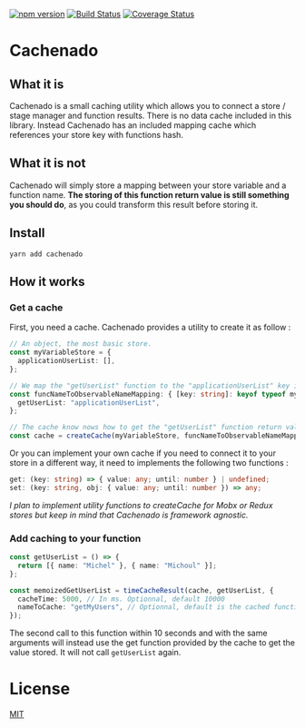 [![npm version](https://badge.fury.io/js/cachenado.svg)](https://badge.fury.io/js/cachenado)
[![Build Status](https://travis-ci.com/Sangrene/cachenado.svg?branch=master)](https://travis-ci.com/Sangrene/cachenado)
[![Coverage Status](https://coveralls.io/repos/github/Sangrene/cachenado/badge.svg?branch=master)](https://coveralls.io/github/Sangrene/cachenado?branch=master)

# Cachenado

## What it is
Cachenado is a small caching utility which allows you to connect a store / stage manager and function results. There is no data cache included in this library. Instead Cachenado has an included mapping cache which references your store key with functions hash.

## What it is not
Cachenado will simply store a mapping between your store variable and a function name. __The storing of this function return value is still something you should do__, as you could transform this result before storing it.

## Install

`yarn add cachenado`

## How it works

### Get a cache

First, you need a cache. Cachenado provides a utility to create it as follow :

```typescript
// An object, the most basic store.
const myVariableStore = {
  applicationUserList: [],
};

// We map the "getUserList" function to the "applicationUserList" key in the store.
const funcNameToObservableNameMapping: { [key: string]: keyof typeof myVariableStore } = {
  getUserList: "applicationUserList",
};

// The cache know nows how to get the "getUserList" function return value from the store.
const cache = createCache(myVariableStore, funcNameToObservableNameMapping);
```

Or you can implement your own cache if you need to connect it to your store in a different way, it need to implements the following two functions :

```typescript
get: (key: string) => { value: any; until: number } | undefined;
set: (key: string, obj: { value: any; until: number }) => any;
```

_I plan to implement utility functions to createCache for Mobx or Redux stores but keep in mind that Cachenado is framework agnostic._

### Add caching to your function

```typescript
const getUserList = () => {
  return [{ name: "Michel" }, { name: "Michoul" }];
};

const memoizedGetUserList = timeCacheResult(cache, getUserList, {
  cacheTime: 5000, // In ms. Optionnal, default 10000
  nameToCache: "getMyUsers", // Optionnal, default is the cached function name
});
```

The second call to this function within 10 seconds and with the same arguments will instead use the get function provided by the cache to get the value stored. It will not call `getUserList` again.

# License

[MIT](https://github.com/Sangrene/cachenado/blob/master/LICENSE)
